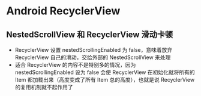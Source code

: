 
# Android RecyclerView


## NestedScrollView 和 RecyclerView 滑动卡顿
- RecyclerView 设置 nestedScrollingEnabled 为 false，意味着放弃 RecyclerView 自己的滑动，交给外部的 NestedScrollView 来处理
- 适合 RecyclerView 的内容不是特别多的情况，因为 nestedScrollingEnabled 设为 false 会使 RecyclerView 在初始化就将所有的 Item 都加载出来（高度变成了所有 Item 总的高度），也就是说 RecyclerView 的复用机制就不起作用了